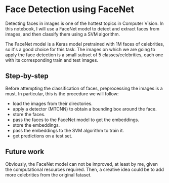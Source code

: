 # Face Detection using FaceNet
Detecting faces in images is one of the hottest topics in Computer Vision. In this notebook, I will use a FaceNet model to detect and extract faces from images, and then classify them using a SVM algorithm.

The FaceNet model is a Keras model pretrained with 1M faces of celebrities, so it's a good choice for this task. The images on which we are going to apply the face detection is a small subset of 5 classes/celebrities, each one with its corresponding train and test images.

## Step-by-step
Before attempting the classification of faces, preprocessing the images is a must. In particular, this is the procedure we will follow:
- load the images from their directories.
- apply a detector (MTCNN) to obtain a bounding box around the face.
- store the faces.
- pass the faces to the FaceNet model to get the embeddings.
- store the embeddings.
- pass the embeddings to the SVM algorithm to train it.
- get predictions on a test set.

## Future work
Obviously, the FaceNet model can not be improved, at least by me, given the computational resources required. Then, a creative idea could be to add more celebrities from the original fataset.